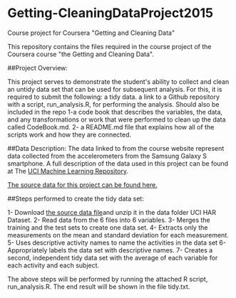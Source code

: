 # Getting-CleaningDataProject2015
Course project for Coursera "Getting and Cleaning Data"

This repository contains the files required in the course project of the Coursera course "the Getting and Cleaning Data".

##Project Overview:

This project serves to demonstrate the student's ability to collect and clean an untidy data set that can be used for subsequent analysis. 
For this, it is required to submit the following:
a tidy data.
a link to a Github repository with a script, run_analysis.R, for performing the analysis.
Should also be included in the repo 1-a code book that describes the variables, the data, and any transformations or work that were performed to clean up the data called CodeBook.md. 2- a README.md file that explains how all of the scripts work and how they are connected.

##Data Description:
The data linked to from the course website represent data collected from the accelerometers from the Samsung Galaxy S smartphone. 
A full description of the data used in this project can be found at The [UCI Machine Learning Repository](http://archive.ics.uci.edu/ml/datasets/Human+Activity+Recognition+Using+Smartphones).

[The source data for this project can be found here.](https://d396qusza40orc.cloudfront.net/getdata%2Fprojectfiles%2FUCI%20HAR%20Dataset.zip)

##Steps performed to create the tidy data set:

1- Download [the source data file](https://d396qusza40orc.cloudfront.net/getdata%2Fprojectfiles%2FUCI%20HAR%20Dataset.zip)and unzip it in the data folder UCI HAR Dataset.
2- Read data from the 6 files into 6 variables.
3- Merges the training and the test sets to create one data set.
4- Extracts only the measurements on the mean and standard deviation for each measurement.
5- Uses descriptive activity names to name the activities in the data set
6- Appropriately labels the data set with descriptive names.
7- Creates a second, independent tidy data set with the average of each variable for each activity and each subject.

The above steps will be performed by running the attached R script, run_analysis.R. The end result will be shown in the file tidy.txt.
